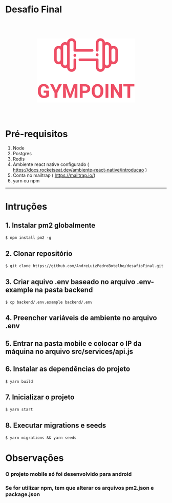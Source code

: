 # Desafio Final

<h1 align="center">
<br>
<a name="top" href="https://github.com/AndreLuizPedroBotelho/desafioFinal.git "><img src="./frontend/src/assets/logo.svg"></a>
<br>
<br>
</h1>

# Pré-requisitos
                
1. Node
2. Postgres
3. Redis
4. Ambiente react native configurado ( <https://docs.rocketseat.dev/ambiente-react-native/introducao> ) 
5. Conta no mailtrap ( <https://mailtrap.io/>)
6. yarn ou npm 
----
                
# Intruções
## 1. Instalar pm2 globalmente

```
$ npm install pm2 -g 

```
## 2. Clonar repositório

```
$ git clone https://github.com/AndreLuizPedroBotelho/desafioFinal.git 

```

## 3. Criar aquivo **.env** baseado no arquivo **.env-example** na pasta backend
```
$ cp backend/.env.example backend/.env

```
## 4. Preencher variáveis de ambiente no arquivo **.env** 

## 5. Entrar na pasta mobile e colocar o IP da máquina no arquivo **src/services/api.js**

## 6. Instalar as dependências do projeto
```
$ yarn build

```
## 7. Inicializar o projeto 
```
$ yarn start

```
## 8. Executar migrations e seeds 

```
$ yarn migrations && yarn seeds  

```

# Observações

### **O projeto mobile só foi desenvolvido para android**
### **Se for utilizar npm, tem que alterar os arquivos pm2.json e package.json**
